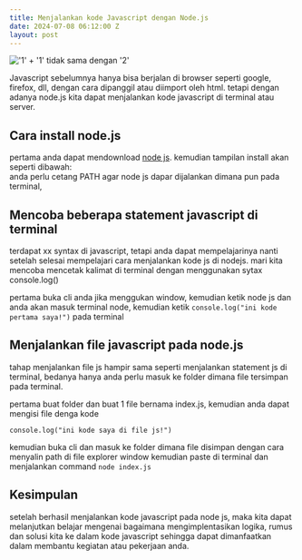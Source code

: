 ```yaml
---
title: Menjalankan kode Javascript dengan Node.js
date: 2024-07-08 06:12:00 Z
layout: post
---
```


!['1' \+ '1' tidak sama dengan '2'](/uploads/js.gif)

Javascript sebelumnya hanya bisa berjalan di browser seperti google, firefox, dll, dengan cara dipanggil atau diimport oleh html. tetapi dengan adanya node.js kita dapat menjalankan kode javascript di terminal atau server.

## Cara install node.js

pertama anda dapat mendownload [node js](https://nodejs.org/en). kemudian tampilan install akan seperti dibawah:\
anda perlu cetang PATH agar node js dapar dijalankan dimana pun pada terminal,

## Mencoba beberapa statement javascript di terminal

terdapat xx syntax di javascript, tetapi anda dapat mempelajarinya nanti setelah selesai mempelajari cara menjalankan kode js di nodejs. mari kita mencoba mencetak kalimat di terminal dengan menggunakan sytax console.log()

pertama buka cli anda jika menggukan window, kemudian ketik node js dan anda akan masuk terminal node, kemudian ketik `console.log("ini kode pertama saya!")` pada terminal

## Menjalankan file javascript pada node.js

tahap menjalankan file js hampir sama seperti menjalankan statement js di terminal, bedanya hanya anda perlu masuk ke folder dimana file tersimpan pada terminal.

pertama buat folder dan buat 1 file bernama index.js, kemudian anda dapat mengisi file denga kode  

`console.log("ini kode saya di file js!")`

kemudian buka cli dan masuk ke folder dimana file disimpan dengan cara menyalin path di file explorer window kemudian paste di terminal dan menjalankan command `node index.js`

## Kesimpulan

setelah berhasil menjalankan kode javascript pada node js, maka kita dapat melanjutkan belajar mengenai bagaimana mengimplentasikan logika, rumus dan solusi kita ke dalam kode javascript sehingga dapat dimanfaatkan dalam membantu kegiatan atau pekerjaan anda.